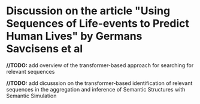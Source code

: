 # Discussion on the article "Using Sequences of Life-events to Predict Human Lives" by Germans Savcisens et al

**//TODO:** add overview of the transformer-based approach for searching for relevant sequences 

**//TODO:** add dicusssion on the transformer-based identification of relevant sequences in the aggregation and inference of Semantic Structures with Semantic Simulation 
